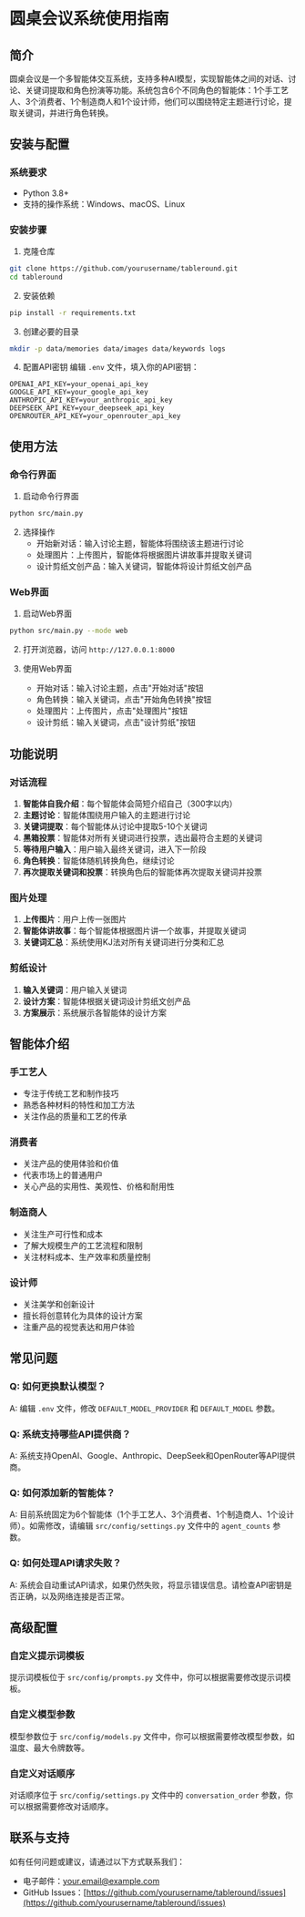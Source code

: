 # 圆桌会议系统使用指南

## 简介

圆桌会议是一个多智能体交互系统，支持多种AI模型，实现智能体之间的对话、讨论、关键词提取和角色扮演等功能。系统包含6个不同角色的智能体：1个手工艺人、3个消费者、1个制造商人和1个设计师，他们可以围绕特定主题进行讨论，提取关键词，并进行角色转换。

## 安装与配置

### 系统要求

- Python 3.8+
- 支持的操作系统：Windows、macOS、Linux

### 安装步骤

1. 克隆仓库
```bash
git clone https://github.com/yourusername/tableround.git
cd tableround
```

2. 安装依赖
```bash
pip install -r requirements.txt
```

3. 创建必要的目录
```bash
mkdir -p data/memories data/images data/keywords logs
```

4. 配置API密钥
编辑 `.env` 文件，填入你的API密钥：
```
OPENAI_API_KEY=your_openai_api_key
GOOGLE_API_KEY=your_google_api_key
ANTHROPIC_API_KEY=your_anthropic_api_key
DEEPSEEK_API_KEY=your_deepseek_api_key
OPENROUTER_API_KEY=your_openrouter_api_key
```

## 使用方法

### 命令行界面

1. 启动命令行界面
```bash
python src/main.py
```

2. 选择操作
   - 开始新对话：输入讨论主题，智能体将围绕该主题进行讨论
   - 处理图片：上传图片，智能体将根据图片讲故事并提取关键词
   - 设计剪纸文创产品：输入关键词，智能体将设计剪纸文创产品

### Web界面

1. 启动Web界面
```bash
python src/main.py --mode web
```

2. 打开浏览器，访问 `http://127.0.0.1:8000`

3. 使用Web界面
   - 开始对话：输入讨论主题，点击"开始对话"按钮
   - 角色转换：输入关键词，点击"开始角色转换"按钮
   - 处理图片：上传图片，点击"处理图片"按钮
   - 设计剪纸：输入关键词，点击"设计剪纸"按钮

## 功能说明

### 对话流程

1. **智能体自我介绍**：每个智能体会简短介绍自己（300字以内）
2. **主题讨论**：智能体围绕用户输入的主题进行讨论
3. **关键词提取**：每个智能体从讨论中提取5-10个关键词
4. **黑箱投票**：智能体对所有关键词进行投票，选出最符合主题的关键词
5. **等待用户输入**：用户输入最终关键词，进入下一阶段
6. **角色转换**：智能体随机转换角色，继续讨论
7. **再次提取关键词和投票**：转换角色后的智能体再次提取关键词并投票

### 图片处理

1. **上传图片**：用户上传一张图片
2. **智能体讲故事**：每个智能体根据图片讲一个故事，并提取关键词
3. **关键词汇总**：系统使用KJ法对所有关键词进行分类和汇总

### 剪纸设计

1. **输入关键词**：用户输入关键词
2. **设计方案**：智能体根据关键词设计剪纸文创产品
3. **方案展示**：系统展示各智能体的设计方案

## 智能体介绍

### 手工艺人
- 专注于传统工艺和制作技巧
- 熟悉各种材料的特性和加工方法
- 关注作品的质量和工艺的传承

### 消费者
- 关注产品的使用体验和价值
- 代表市场上的普通用户
- 关心产品的实用性、美观性、价格和耐用性

### 制造商人
- 关注生产可行性和成本
- 了解大规模生产的工艺流程和限制
- 关注材料成本、生产效率和质量控制

### 设计师
- 关注美学和创新设计
- 擅长将创意转化为具体的设计方案
- 注重产品的视觉表达和用户体验

## 常见问题

### Q: 如何更换默认模型？
A: 编辑 `.env` 文件，修改 `DEFAULT_MODEL_PROVIDER` 和 `DEFAULT_MODEL` 参数。

### Q: 系统支持哪些API提供商？
A: 系统支持OpenAI、Google、Anthropic、DeepSeek和OpenRouter等API提供商。

### Q: 如何添加新的智能体？
A: 目前系统固定为6个智能体（1个手工艺人、3个消费者、1个制造商人、1个设计师）。如需修改，请编辑 `src/config/settings.py` 文件中的 `agent_counts` 参数。

### Q: 如何处理API请求失败？
A: 系统会自动重试API请求，如果仍然失败，将显示错误信息。请检查API密钥是否正确，以及网络连接是否正常。

## 高级配置

### 自定义提示词模板

提示词模板位于 `src/config/prompts.py` 文件中，你可以根据需要修改提示词模板。

### 自定义模型参数

模型参数位于 `src/config/models.py` 文件中，你可以根据需要修改模型参数，如温度、最大令牌数等。

### 自定义对话顺序

对话顺序位于 `src/config/settings.py` 文件中的 `conversation_order` 参数，你可以根据需要修改对话顺序。

## 联系与支持

如有任何问题或建议，请通过以下方式联系我们：

- 电子邮件：your.email@example.com
- GitHub Issues：[https://github.com/yourusername/tableround/issues](https://github.com/yourusername/tableround/issues)
